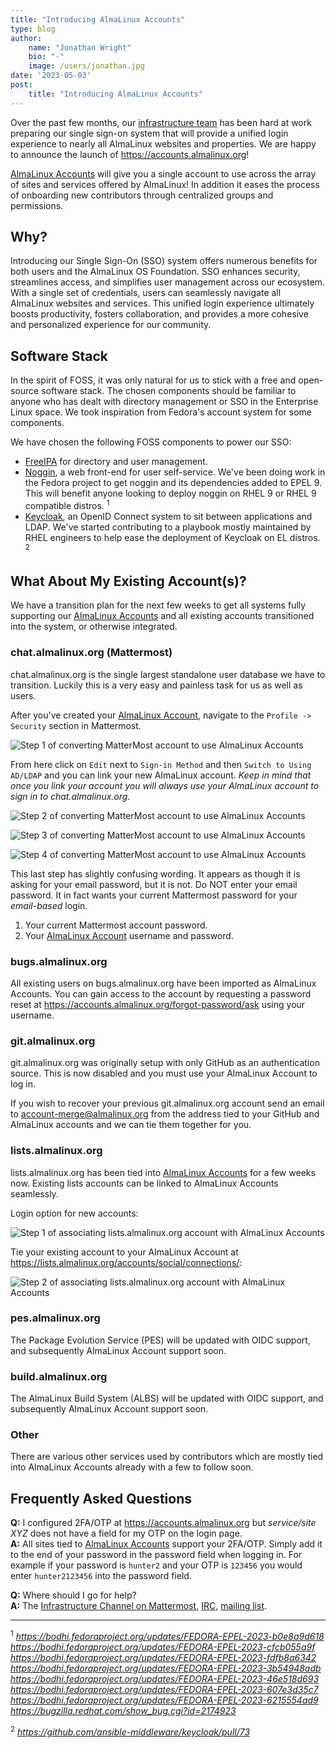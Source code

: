 ```yaml
---
title: "Introducing AlmaLinux Accounts"
type: blog
author: 
    name: "Jonathan Wright"
    bio: "-"
    image: /users/jonathan.jpg
date: '2023-05-03'
post:
    title: "Introducing AlmaLinux Accounts"
---
```

Over the past few months, our [infrastructure team](https://wiki.almalinux.org/sigs/Infrastructure.html) has been hard at work preparing our single sign-on system that will provide a unified login experience to nearly all AlmaLinux websites and properties.  We are happy to announce the launch of https://accounts.almalinux.org!

[AlmaLinux Accounts](https://accounts.almalinux.org) will give you a single account to use across the array of sites and services offered by AlmaLinux!  In addition it eases the process of onboarding new contributors through centralized groups and permissions.

## Why?
Introducing our Single Sign-On (SSO) system offers numerous benefits for both users and the AlmaLinux OS Foundation. SSO enhances security, streamlines access, and simplifies user management across our ecosystem. With a single set of credentials, users can seamlessly navigate all AlmaLinux websites and services. This unified login experience ultimately boosts productivity, fosters collaboration, and provides a more cohesive and personalized experience for our community.

## Software Stack
In the spirit of FOSS, it was only natural for us to stick with a free and open-source software stack. The chosen components should be familiar to anyone who has dealt with directory management or SSO in the Enterprise Linux space.  We took inspiration from Fedora's account system for some components.

We have chosen the following FOSS components to power our SSO:

- [FreeIPA](https://www.freeipa.org) for directory and user management.
- [Noggin](https://github.com/fedora-infra/noggin), a web front-end for user self-service. We've been doing work in the Fedora project to get noggin and its dependencies added to EPEL 9. This will benefit anyone looking to deploy noggin on RHEL 9 or RHEL 9 compatible distros. <sup>1</sup>
- [Keycloak](https://www.keycloak.org/), an OpenID Connect system to sit between applications and LDAP.  We've started contributing to a playbook mostly maintained by RHEL engineers to help ease the deployment of Keycloak on EL distros. <sup>2</sup>

## What About My Existing Account(s)?
We have a transition plan for the next few weeks to get all systems fully supporting our [AlmaLinux Accounts](https://accounts.almalinux.org) and all existing accounts transitioned into the system, or otherwise integrated.

### chat.almalinux.org (Mattermost)
chat.almalinux.org is the single largest standalone user database we have to transition.  Luckily this is a very easy and painless task for us as well as users.

After you've created your [AlmaLinux Account](https://accounts.almalinux.org), navigate to the `Profile -> Security` section in Mattermost.

![Step 1 of converting MatterMost account to use AlmaLinux Accounts](/blog-images/almalinux-accounts-mattermost-step1.png)

From here click on `Edit` next to `Sign-in Method` and then `Switch to Using AD/LDAP` and you can link your new AlmaLinux account.  *Keep in mind that once you link your account you will always use your AlmaLinux account to sign in to chat.almalinux.org.*

![Step 2 of converting MatterMost account to use AlmaLinux Accounts](/blog-images/almalinux-accounts-mattermost-step2.png)

![Step 3 of converting MatterMost account to use AlmaLinux Accounts](/blog-images/almalinux-accounts-mattermost-step3.png)

![Step 4 of converting MatterMost account to use AlmaLinux Accounts](/blog-images/almalinux-accounts-mattermost-step4.png)

This last step has slightly confusing wording.  It appears as though it is asking for your email password, but it is not.  Do NOT enter your email password.  It in fact wants your current Mattermost password for your *email-based* login.

1. Your current Mattermost account password.
2. Your [AlmaLinux Account](https://accounts.almalinux.org) username and password.

### bugs.almalinux.org

All existing users on bugs.almalinux.org have been imported as AlmaLinux Accounts.  You can gain access to the account by requesting a password reset at https://accounts.almalinux.org/forgot-password/ask using your username.

### git.almalinux.org

git.almalinux.org was originally setup with only GitHub as an authentication source.  This is now disabled and you must use your AlmaLinux Account to log in.

If you wish to recover your previous git.almalinux.org account send an email to account-merge@almalinux.org from the address tied to your GitHub and AlmaLinux accounts and we can tie them together for you.

### lists.almalinux.org

lists.almalinux.org has been tied into [AlmaLinux Accounts](https://accounts.almalinux.org) for a few weeks now.  Existing lists accounts can be linked to AlmaLinux Accounts seamlessly.

Login option for new accounts:

![Step 1 of associating lists.almalinux.org account with AlmaLinux Accounts](/blog-images/almalinux-accounts-lists-step1.png)

Tie your existing account to your AlmaLinux Account at https://lists.almalinux.org/accounts/social/connections/:

![Step 2 of associating lists.almalinux.org account with AlmaLinux Accounts](/blog-images/almalinux-accounts-lists-step2.png)

### pes.almalinux.org
The Package Evolution Service (PES) will be updated with OIDC support, and subsequently AlmaLinux Account support soon.

### build.almalinux.org
The AlmaLinux Build System (ALBS) will be updated with OIDC support, and subsequently AlmaLinux Account support soon.

### Other
There are various other services used by contributors which are mostly tied into AlmaLinux Accounts already with a few to follow soon.

## Frequently Asked Questions
**Q:** I configured 2FA/OTP at https://accounts.almalinux.org but *service/site XYZ* does not have a field for my OTP on the login page.  
**A:** All sites tied to [AlmaLinux Accounts](https://accounts.almalinux.org) support your 2FA/OTP.  Simply add it to the end of your password in the password field when logging in.  For example if your password is `hunter2` and your OTP is `123456` you would enter `hunter2123456` into the password field.

**Q:** Where should I go for help?  
**A:** The [Infrastructure Channel on Mattermost](https://chat.almalinux.org/almalinux/channels/infrastructure),
[IRC](https://web.libera.chat/#almalinux-infrastructure), [mailing list](https://lists.almalinux.org/mailman3/lists/infra.lists.almalinux.org/).

---

<sup>1</sup> *https://bodhi.fedoraproject.org/updates/FEDORA-EPEL-2023-b0e8a9d618*  
*https://bodhi.fedoraproject.org/updates/FEDORA-EPEL-2023-cfcb055a9f*  
*https://bodhi.fedoraproject.org/updates/FEDORA-EPEL-2023-fdfb8a6342*  
*https://bodhi.fedoraproject.org/updates/FEDORA-EPEL-2023-3b54948adb*  
*https://bodhi.fedoraproject.org/updates/FEDORA-EPEL-2023-46e518d693*  
*https://bodhi.fedoraproject.org/updates/FEDORA-EPEL-2023-607e3d35c7*  
*https://bodhi.fedoraproject.org/updates/FEDORA-EPEL-2023-6215554ad9*  
*https://bugzilla.redhat.com/show_bug.cgi?id=2174923*

<sup>2</sup> *https://github.com/ansible-middleware/keycloak/pull/73*
